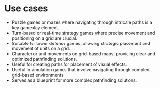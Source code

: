 # Use cases

- Puzzle games or mazes where navigating through intricate paths is a key gameplay element.
- Turn-based or real-time strategy games where precise movement and positioning on a grid are crucial.
- Suitable for tower defense games, allowing strategic placement and movement of units on a grid.
- Character or unit movements on grid-based maps, providing clear and optimized pathfinding solutions.
- Useful for creating paths for placement of visual effects.
- Useful in simulation games that involve navigating through complex grid-based environments.
- Serves as a blueprint for more complex pathfinding solutions.
